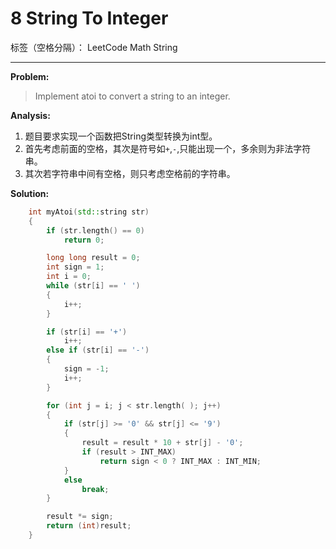 ﻿# 8 String To Integer

标签（空格分隔）： LeetCode Math String

---

**Problem:**
>   Implement atoi to convert a string to an integer.

**Analysis:**

 1. 题目要求实现一个函数把String类型转换为int型。
 2. 首先考虑前面的空格，其次是符号如`+`,`-`,只能出现一个，多余则为非法字符串。
 3. 其次若字符串中间有空格，则只考虑空格前的字符串。


**Solution:**
```cpp
	int myAtoi(std::string str)
	{
		if (str.length() == 0)
			return 0;

		long long result = 0;
		int sign = 1;
		int i = 0;
		while (str[i] == ' ')
		{
			i++;
		}

		if (str[i] == '+')
			i++;
		else if (str[i] == '-')
		{
			sign = -1;
			i++;
		}

		for (int j = i; j < str.length( ); j++)
		{
			if (str[j] >= '0' && str[j] <= '9')
			{
				result = result * 10 + str[j] - '0';
				if (result > INT_MAX)
					return sign < 0 ? INT_MAX : INT_MIN;
			}
			else
				break;
		}

		result *= sign;
		return (int)result;
	}
```
 
